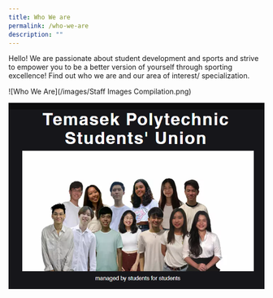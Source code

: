 ```yaml
---
title: Who We are
permalink: /who-we-are
description: ""
---
```

Hello! We are passionate about student development and sports and strive to empower you to be a better version of yourself through sporting excellence! Find out who we are and our area of interest/ specialization.

![Who We Are](/images/Staff Images Compilation.png)

[![TPSU Sharing](/images/BeInvolved-TPSUSharing.png)](/cca-and-student-groups/)